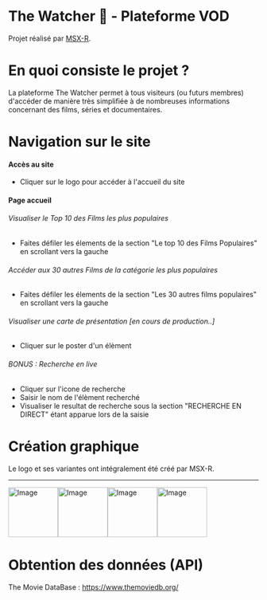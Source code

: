 # The Watcher 🔴 - Plateforme VOD

Projet réalisé par [MSX-R](https://github.com/MSX-R "lien github profile").

# En quoi consiste le projet ?

La plateforme The Watcher permet à tous visiteurs (ou futurs membres) d'accéder de manière très simplifiée à de nombreuses informations concernant des films, séries et documentaires.

# Navigation sur le site

#### Accès au site

- Cliquer sur le logo pour accéder à l'accueil du site

#### Page accueil

###### Visualiser le Top 10 des Films les plus populaires

- Faites défiler les élements de la section "Le top 10 des Films Populaires" en scrollant vers la gauche

###### Accéder aux 30 autres Films de la catégorie les plus populaires

- Faites défiler les élements de la section "Les 30 autres films populaires" en scrollant vers la gauche

###### Visualiser une carte de présentation [en cours de production..]

- Cliquer sur le poster d'un élèment

###### BONUS : Recherche en live

- Cliquer sur l'icone de recherche
- Saisir le nom de l'élèment recherché
- Visualiser le resultat de recherche sous la section "RECHERCHE EN DIRECT" étant apparue lors de la saisie

# Création graphique

Le logo et ses variantes ont intégralement été créé par MSX-R.

---

<a href="https://msx-r.github.io/portfolio/" ><img src="https://i.goopics.net/p00cik.png" alt="Image" style="width:100px"><img src="https://i.goopics.net/klmla6.png" alt="Image" style="width:100px"><img src="https://i.goopics.net/ircbgx.png" alt="Image" style="width:100px"><img src="https://i.goopics.net/g3uund.png" alt="Image" style="width:100px">
</a>

# Obtention des données (API)

The Movie DataBase : https://www.themoviedb.org/
